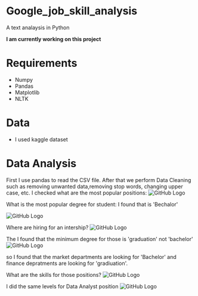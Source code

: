 # Google_job_skill_analysis
 A text analaysis in Python

**I am currently working on this project**

# Requirements
- Numpy
- Pandas
- Matplotlib
- NLTK

# Data
- I used kaggle dataset 

# Data Analysis
First I use pandas to read the CSV file. After that we perform Data Cleaning such as removing unwanted data,removing stop words, changing upper case, etc.
I checked what are the most popular positions:
![GitHub Logo](/images/logo.png)

What is the most popular degree for student:
I found that is 'Bechalor'

![GitHub Logo](/images/logo.png)

Where are hiring for an intership?
![GitHub Logo](/images/logo.png)

The I found that the minimum degree for those is 'graduation' not 'bachelor'
![GitHub Logo](/images/logo.png)

so I found that the market departments are looking for 'Bachelor' and finance depratments are looking for 'gradiuation'.


What are the skills for those positions?
![GitHub Logo](/images/logo.png)

I did the same levels for Data Analyst position 
![GitHub Logo](/images/logo.png)
